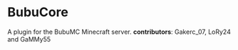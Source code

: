 # BubuCore
A plugin for the BubuMC Minecraft server.
**contributors**: Gakerc_07, LoRy24 and GaMMy55
